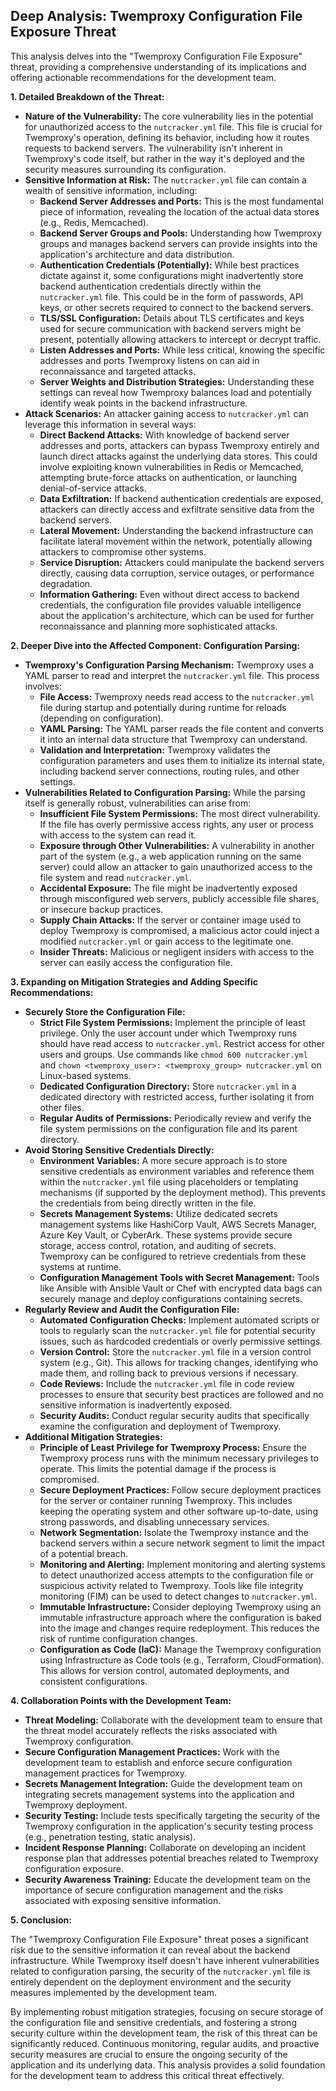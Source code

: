 ## Deep Analysis: Twemproxy Configuration File Exposure Threat

This analysis delves into the "Twemproxy Configuration File Exposure" threat, providing a comprehensive understanding of its implications and offering actionable recommendations for the development team.

**1. Detailed Breakdown of the Threat:**

* **Nature of the Vulnerability:** The core vulnerability lies in the potential for unauthorized access to the `nutcracker.yml` file. This file is crucial for Twemproxy's operation, defining its behavior, including how it routes requests to backend servers. The vulnerability isn't inherent in Twemproxy's code itself, but rather in the way it's deployed and the security measures surrounding its configuration.
* **Sensitive Information at Risk:** The `nutcracker.yml` file can contain a wealth of sensitive information, including:
    * **Backend Server Addresses and Ports:** This is the most fundamental piece of information, revealing the location of the actual data stores (e.g., Redis, Memcached).
    * **Backend Server Groups and Pools:**  Understanding how Twemproxy groups and manages backend servers can provide insights into the application's architecture and data distribution.
    * **Authentication Credentials (Potentially):** While best practices dictate against it, some configurations might inadvertently store backend authentication credentials directly within the `nutcracker.yml` file. This could be in the form of passwords, API keys, or other secrets required to connect to the backend servers.
    * **TLS/SSL Configuration:**  Details about TLS certificates and keys used for secure communication with backend servers might be present, potentially allowing attackers to intercept or decrypt traffic.
    * **Listen Addresses and Ports:**  While less critical, knowing the specific addresses and ports Twemproxy listens on can aid in reconnaissance and targeted attacks.
    * **Server Weights and Distribution Strategies:** Understanding these settings can reveal how Twemproxy balances load and potentially identify weak points in the backend infrastructure.
* **Attack Scenarios:**  An attacker gaining access to `nutcracker.yml` can leverage this information in several ways:
    * **Direct Backend Attacks:** With knowledge of backend server addresses and ports, attackers can bypass Twemproxy entirely and launch direct attacks against the underlying data stores. This could involve exploiting known vulnerabilities in Redis or Memcached, attempting brute-force attacks on authentication, or launching denial-of-service attacks.
    * **Data Exfiltration:** If backend authentication credentials are exposed, attackers can directly access and exfiltrate sensitive data from the backend servers.
    * **Lateral Movement:** Understanding the backend infrastructure can facilitate lateral movement within the network, potentially allowing attackers to compromise other systems.
    * **Service Disruption:** Attackers could manipulate the backend servers directly, causing data corruption, service outages, or performance degradation.
    * **Information Gathering:** Even without direct access to backend credentials, the configuration file provides valuable intelligence about the application's architecture, which can be used for further reconnaissance and planning more sophisticated attacks.

**2. Deeper Dive into the Affected Component: Configuration Parsing:**

* **Twemproxy's Configuration Parsing Mechanism:** Twemproxy uses a YAML parser to read and interpret the `nutcracker.yml` file. This process involves:
    * **File Access:** Twemproxy needs read access to the `nutcracker.yml` file during startup and potentially during runtime for reloads (depending on configuration).
    * **YAML Parsing:** The YAML parser reads the file content and converts it into an internal data structure that Twemproxy can understand.
    * **Validation and Interpretation:** Twemproxy validates the configuration parameters and uses them to initialize its internal state, including backend server connections, routing rules, and other settings.
* **Vulnerabilities Related to Configuration Parsing:** While the parsing itself is generally robust, vulnerabilities can arise from:
    * **Insufficient File System Permissions:** The most direct vulnerability. If the file has overly permissive access rights, any user or process with access to the system can read it.
    * **Exposure through Other Vulnerabilities:**  A vulnerability in another part of the system (e.g., a web application running on the same server) could allow an attacker to gain unauthorized access to the file system and read `nutcracker.yml`.
    * **Accidental Exposure:**  The file might be inadvertently exposed through misconfigured web servers, publicly accessible file shares, or insecure backup practices.
    * **Supply Chain Attacks:** If the server or container image used to deploy Twemproxy is compromised, a malicious actor could inject a modified `nutcracker.yml` or gain access to the legitimate one.
    * **Insider Threats:** Malicious or negligent insiders with access to the server can easily access the configuration file.

**3. Expanding on Mitigation Strategies and Adding Specific Recommendations:**

* **Securely Store the Configuration File:**
    * **Strict File System Permissions:** Implement the principle of least privilege. Only the user account under which Twemproxy runs should have read access to `nutcracker.yml`. Restrict access for other users and groups. Use commands like `chmod 600 nutcracker.yml` and `chown <twemproxy_user>: <twemproxy_group> nutcracker.yml` on Linux-based systems.
    * **Dedicated Configuration Directory:** Store `nutcracker.yml` in a dedicated directory with restricted access, further isolating it from other files.
    * **Regular Audits of Permissions:** Periodically review and verify the file system permissions on the configuration file and its parent directory.
* **Avoid Storing Sensitive Credentials Directly:**
    * **Environment Variables:**  A more secure approach is to store sensitive credentials as environment variables and reference them within the `nutcracker.yml` file using placeholders or templating mechanisms (if supported by the deployment method). This prevents the credentials from being directly written in the file.
    * **Secrets Management Systems:**  Utilize dedicated secrets management systems like HashiCorp Vault, AWS Secrets Manager, Azure Key Vault, or CyberArk. These systems provide secure storage, access control, rotation, and auditing of secrets. Twemproxy can be configured to retrieve credentials from these systems at runtime.
    * **Configuration Management Tools with Secret Management:** Tools like Ansible with Ansible Vault or Chef with encrypted data bags can securely manage and deploy configurations containing secrets.
* **Regularly Review and Audit the Configuration File:**
    * **Automated Configuration Checks:** Implement automated scripts or tools to regularly scan the `nutcracker.yml` file for potential security issues, such as hardcoded credentials or overly permissive settings.
    * **Version Control:** Store the `nutcracker.yml` file in a version control system (e.g., Git). This allows for tracking changes, identifying who made them, and rolling back to previous versions if necessary.
    * **Code Reviews:** Include the `nutcracker.yml` file in code review processes to ensure that security best practices are followed and no sensitive information is inadvertently exposed.
    * **Security Audits:**  Conduct regular security audits that specifically examine the configuration and deployment of Twemproxy.
* **Additional Mitigation Strategies:**
    * **Principle of Least Privilege for Twemproxy Process:** Ensure the Twemproxy process runs with the minimum necessary privileges to operate. This limits the potential damage if the process is compromised.
    * **Secure Deployment Practices:**  Follow secure deployment practices for the server or container running Twemproxy. This includes keeping the operating system and other software up-to-date, using strong passwords, and disabling unnecessary services.
    * **Network Segmentation:** Isolate the Twemproxy instance and the backend servers within a secure network segment to limit the impact of a potential breach.
    * **Monitoring and Alerting:** Implement monitoring and alerting systems to detect unauthorized access attempts to the configuration file or suspicious activity related to Twemproxy. Tools like file integrity monitoring (FIM) can be used to detect changes to `nutcracker.yml`.
    * **Immutable Infrastructure:** Consider deploying Twemproxy using an immutable infrastructure approach where the configuration is baked into the image and changes require redeployment. This reduces the risk of runtime configuration changes.
    * **Configuration as Code (IaC):** Manage the Twemproxy configuration using Infrastructure as Code tools (e.g., Terraform, CloudFormation). This allows for version control, automated deployments, and consistent configurations.

**4. Collaboration Points with the Development Team:**

* **Threat Modeling:**  Collaborate with the development team to ensure that the threat model accurately reflects the risks associated with Twemproxy configuration.
* **Secure Configuration Management Practices:**  Work with the development team to establish and enforce secure configuration management practices for Twemproxy.
* **Secrets Management Integration:**  Guide the development team on integrating secrets management systems into the application and Twemproxy deployment.
* **Security Testing:**  Include tests specifically targeting the security of the Twemproxy configuration in the application's security testing process (e.g., penetration testing, static analysis).
* **Incident Response Planning:**  Collaborate on developing an incident response plan that addresses potential breaches related to Twemproxy configuration exposure.
* **Security Awareness Training:**  Educate the development team on the importance of secure configuration management and the risks associated with exposing sensitive information.

**5. Conclusion:**

The "Twemproxy Configuration File Exposure" threat poses a significant risk due to the sensitive information it can reveal about the backend infrastructure. While Twemproxy itself doesn't have inherent vulnerabilities related to configuration parsing, the security of the `nutcracker.yml` file is entirely dependent on the deployment environment and the security measures implemented by the development team.

By implementing robust mitigation strategies, focusing on secure storage of the configuration file and sensitive credentials, and fostering a strong security culture within the development team, the risk of this threat can be significantly reduced. Continuous monitoring, regular audits, and proactive security measures are crucial to ensure the ongoing security of the application and its underlying data. This analysis provides a solid foundation for the development team to address this critical threat effectively.
